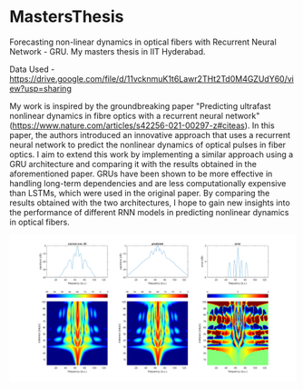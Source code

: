 # MastersThesis
Forecasting non-linear dynamics in optical fibers with Recurrent Neural Network - GRU. My masters thesis in IIT Hyderabad.

Data Used - https://drive.google.com/file/d/11vcknmuK1t6Lawr2THt2Td0M4GZUdY60/view?usp=sharing

My work is inspired by the groundbreaking paper "Predicting ultrafast nonlinear dynamics in fibre optics with a recurrent neural network" (https://www.nature.com/articles/s42256-021-00297-z#citeas).
In this paper, the authors introduced an innovative approach that uses a recurrent neural network to predict the nonlinear dynamics of optical pulses in fiber optics. I aim to extend this work by implementing a similar approach using a GRU architecture and comparing it with the results obtained in the aforementioned paper. GRUs have been shown to be more effective in handling long-term dependencies and are less computationally expensive than LSTMs, which were used in the original paper. By comparing the results obtained with the two architectures, I hope to gain new insights into the performance of different RNN models in predicting nonlinear dynamics in optical fibers.

![LSTM_evo25](https://github.com/BhinTatta/MastersThesis/raw/main/plots/LSTM_evo25.png)


